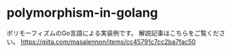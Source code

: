 # polymorphism-in-golang
ポリモーフィズムのGo言語による実装例です。
解説記事はこちらをご覧ください。
https://qiita.com/masalennon/items/cc45791c7cc2ba7fac50
